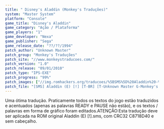 ```yaml
---
title: " Disney's Aladdin (Monkey's Traduções)"
system: "Master System"
platform: "Console"
game_title: "Disney's Aladdin"
game_category: "Ação / Plataforma"
game_players: "1"
game_developer: "Nexa"
game_publisher: "Sega"
game_release_date: "??/??/1994"
patch_author: "Unknown Master"
patch_group: "Monkey's Traduções"
patch_site: "//www.monkeystraducoes.com/"
patch_version: "1.0"
patch_release: "09/01/2010"
patch_type: "IPS-EXE"
patch_progress: "99%"
patch_images: ["//img.romhackers.org/traducoes/%5BSMS%5D%20Aladdin%20-%20Monkey's%20Tradu%C3%A7%C3%B5es%20-%201.png","//img.romhackers.org/traducoes/%5BSMS%5D%20Aladdin%20-%20Monkey's%20Tradu%C3%A7%C3%B5es%20-%202.png","//img.romhackers.org/traducoes/%5BSMS%5D%20Aladdin%20-%20Monkey's%20Tradu%C3%A7%C3%B5es%20-%203.png"]
patch_file: "[SMS] Aladdin (E) [!] [T-BR] [T-Unknown Master G-Monkey's Traduções] [V-1.0 P-99% A-2010].rar"
---
```

Uma ótima tradução. Praticamente todos os textos do jogo estão traduzidos e acentuados (apenas as palavras READY e PAUSE não estão), e os textos / palavras em forma de gráfico foram editados.ATENÇÃO:Esta tradução deve ser aplicada na ROM original Aladdin (E) [!].sms, com CRC32 C8718D40 e sem cabeçalho.